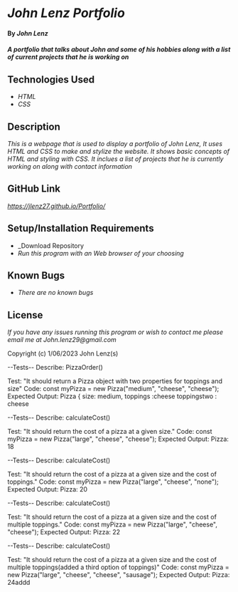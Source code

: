 # _John Lenz Portfolio_

#### By _**John Lenz**_

#### _A portfolio that talks about John and some of his hobbies along with a list of current projects that he is working on_

## Technologies Used

* _HTML_
* _CSS_


## Description

_This is a webpage that is used to display a portfolio of John Lenz, It uses HTML and CSS to make and stylize the website. It shows basic concepts of HTML and styling with CSS. It inclues a list of projects that he is currently working on along with contact information_

## GitHub Link
_https://jlenz27.github.io/Portfolio/_

## Setup/Installation Requirements
* _Download Repository
* _Run this program with an Web browser of your choosing_


## Known Bugs

* _There are no known bugs_


## License


_If you have any issues running this program or wish to contact me please email me at John.lenz29@gmail.com_

Copyright (c) 1/06/2023 John Lenz(s)

--Tests--
Describe: PizzaOrder()

Test: "It should return a Pizza object with two properties for toppings and size"
Code: const myPizza = new Pizza("medium", "cheese", "cheese");
Expected Output: Pizza { size: medium, toppings :cheese toppingstwo : cheese

--Tests--
Describe: calculateCost()

Test: "It should return the cost of a pizza at a given size."
Code: const myPizza = new Pizza("large", "cheese", "cheese");
Expected Output: Pizza: 18 

--Tests--
Describe: calculateCost()

Test: "It should return the cost of a pizza at a given size and the cost of toppings."
Code: const myPizza = new Pizza("large", "cheese", "none");
Expected Output: Pizza: 20

--Tests--
Describe: calculateCost()

Test: "It should return the cost of a pizza at a given size and the cost of  multiple toppings."
Code: const myPizza = new Pizza("large", "cheese", "cheese");
Expected Output: Pizza: 22

--Tests--
Describe: calculateCost()

Test: "It should return the cost of a pizza at a given size and the cost of  multiple toppings(added a third option of toppings)"
Code: const myPizza = new Pizza("large", "cheese", "cheese", "sausage");
Expected Output: Pizza: 24addd